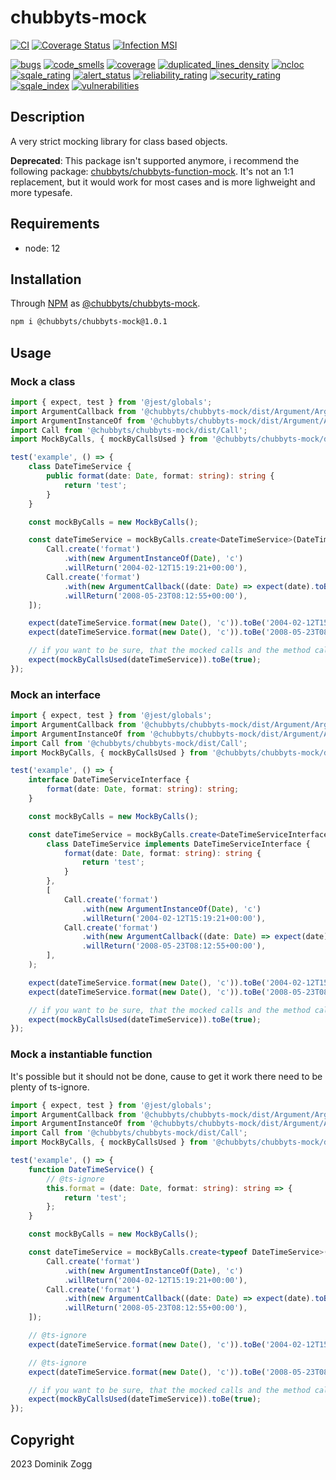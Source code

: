# chubbyts-mock

[![CI](https://github.com/chubbyts/chubbyts-mock/workflows/CI/badge.svg?branch=master)](https://github.com/chubbyts/chubbyts-mock/actions?query=workflow%3ACI)
[![Coverage Status](https://coveralls.io/repos/github/chubbyts/chubbyts-mock/badge.svg?branch=master)](https://coveralls.io/github/chubbyts/chubbyts-mock?branch=master)
[![Infection MSI](https://badge.stryker-mutator.io/github.com/chubbyts/chubbyts-mock/master)](https://dashboard.stryker-mutator.io/reports/github.com/chubbyts/chubbyts-mock/master)

[![bugs](https://sonarcloud.io/api/project_badges/measure?project=chubbyts_chubbyts-mock&metric=bugs)](https://sonarcloud.io/dashboard?id=chubbyts_chubbyts-mock)
[![code_smells](https://sonarcloud.io/api/project_badges/measure?project=chubbyts_chubbyts-mock&metric=code_smells)](https://sonarcloud.io/dashboard?id=chubbyts_chubbyts-mock)
[![coverage](https://sonarcloud.io/api/project_badges/measure?project=chubbyts_chubbyts-mock&metric=coverage)](https://sonarcloud.io/dashboard?id=chubbyts_chubbyts-mock)
[![duplicated_lines_density](https://sonarcloud.io/api/project_badges/measure?project=chubbyts_chubbyts-mock&metric=duplicated_lines_density)](https://sonarcloud.io/dashboard?id=chubbyts_chubbyts-mock)
[![ncloc](https://sonarcloud.io/api/project_badges/measure?project=chubbyts_chubbyts-mock&metric=ncloc)](https://sonarcloud.io/dashboard?id=chubbyts_chubbyts-mock)
[![sqale_rating](https://sonarcloud.io/api/project_badges/measure?project=chubbyts_chubbyts-mock&metric=sqale_rating)](https://sonarcloud.io/dashboard?id=chubbyts_chubbyts-mock)
[![alert_status](https://sonarcloud.io/api/project_badges/measure?project=chubbyts_chubbyts-mock&metric=alert_status)](https://sonarcloud.io/dashboard?id=chubbyts_chubbyts-mock)
[![reliability_rating](https://sonarcloud.io/api/project_badges/measure?project=chubbyts_chubbyts-mock&metric=reliability_rating)](https://sonarcloud.io/dashboard?id=chubbyts_chubbyts-mock)
[![security_rating](https://sonarcloud.io/api/project_badges/measure?project=chubbyts_chubbyts-mock&metric=security_rating)](https://sonarcloud.io/dashboard?id=chubbyts_chubbyts-mock)
[![sqale_index](https://sonarcloud.io/api/project_badges/measure?project=chubbyts_chubbyts-mock&metric=sqale_index)](https://sonarcloud.io/dashboard?id=chubbyts_chubbyts-mock)
[![vulnerabilities](https://sonarcloud.io/api/project_badges/measure?project=chubbyts_chubbyts-mock&metric=vulnerabilities)](https://sonarcloud.io/dashboard?id=chubbyts_chubbyts-mock)

## Description

A very strict mocking library for class based objects.

**Deprecated**:
This package isn't supported anymore, i recommend the following package: [chubbyts/chubbyts-function-mock][2].
It's not an 1:1 replacement, but it would work for most cases and is more lighweight and more typesafe.

## Requirements

 * node: 12

## Installation

Through [NPM](https://www.npmjs.com) as [@chubbyts/chubbyts-mock][1].

```sh
npm i @chubbyts/chubbyts-mock@1.0.1
```

## Usage

### Mock a class

```ts
import { expect, test } from '@jest/globals';
import ArgumentCallback from '@chubbyts/chubbyts-mock/dist/Argument/ArgumentCallback';
import ArgumentInstanceOf from '@chubbyts/chubbyts-mock/dist/Argument/ArgumentInstanceOf';
import Call from '@chubbyts/chubbyts-mock/dist/Call';
import MockByCalls, { mockByCallsUsed } from '@chubbyts/chubbyts-mock/dist/MockByCalls';

test('example', () => {
    class DateTimeService {
        public format(date: Date, format: string): string {
            return 'test';
        }
    }

    const mockByCalls = new MockByCalls();

    const dateTimeService = mockByCalls.create<DateTimeService>(DateTimeService, [
        Call.create('format')
            .with(new ArgumentInstanceOf(Date), 'c')
            .willReturn('2004-02-12T15:19:21+00:00'),
        Call.create('format')
            .with(new ArgumentCallback((date: Date) => expect(date).toBeInstanceOf(Date)), 'c')
            .willReturn('2008-05-23T08:12:55+00:00'),
    ]);

    expect(dateTimeService.format(new Date(), 'c')).toBe('2004-02-12T15:19:21+00:00');
    expect(dateTimeService.format(new Date(), 'c')).toBe('2008-05-23T08:12:55+00:00');

    // if you want to be sure, that the mocked calls and the method call matches
    expect(mockByCallsUsed(dateTimeService)).toBe(true);
});
```

### Mock an interface

```ts
import { expect, test } from '@jest/globals';
import ArgumentCallback from '@chubbyts/chubbyts-mock/dist/Argument/ArgumentCallback';
import ArgumentInstanceOf from '@chubbyts/chubbyts-mock/dist/Argument/ArgumentInstanceOf';
import Call from '@chubbyts/chubbyts-mock/dist/Call';
import MockByCalls, { mockByCallsUsed } from '@chubbyts/chubbyts-mock/dist/MockByCalls';

test('example', () => {
    interface DateTimeServiceInterface {
        format(date: Date, format: string): string;
    }

    const mockByCalls = new MockByCalls();

    const dateTimeService = mockByCalls.create<DateTimeServiceInterface>(
        class DateTimeService implements DateTimeServiceInterface {
            format(date: Date, format: string): string {
                return 'test';
            }
        },
        [
            Call.create('format')
                .with(new ArgumentInstanceOf(Date), 'c')
                .willReturn('2004-02-12T15:19:21+00:00'),
            Call.create('format')
                .with(new ArgumentCallback((date: Date) => expect(date).toBeInstanceOf(Date)), 'c')
                .willReturn('2008-05-23T08:12:55+00:00'),
        ],
    );

    expect(dateTimeService.format(new Date(), 'c')).toBe('2004-02-12T15:19:21+00:00');
    expect(dateTimeService.format(new Date(), 'c')).toBe('2008-05-23T08:12:55+00:00');

    // if you want to be sure, that the mocked calls and the method call matches
    expect(mockByCallsUsed(dateTimeService)).toBe(true);
});
```

### Mock a instantiable function

It's possible but it should not be done, cause to get it work there need to be plenty of ts-ignore.

```ts
import { expect, test } from '@jest/globals';
import ArgumentCallback from '@chubbyts/chubbyts-mock/dist/Argument/ArgumentCallback';
import ArgumentInstanceOf from '@chubbyts/chubbyts-mock/dist/Argument/ArgumentInstanceOf';
import Call from '@chubbyts/chubbyts-mock/dist/Call';
import MockByCalls, { mockByCallsUsed } from '@chubbyts/chubbyts-mock/dist/MockByCalls';

test('example', () => {
    function DateTimeService() {
        // @ts-ignore
        this.format = (date: Date, format: string): string => {
            return 'test';
        };
    }

    const mockByCalls = new MockByCalls();

    const dateTimeService = mockByCalls.create<typeof DateTimeService>(DateTimeService, [
        Call.create('format')
            .with(new ArgumentInstanceOf(Date), 'c')
            .willReturn('2004-02-12T15:19:21+00:00'),
        Call.create('format')
            .with(new ArgumentCallback((date: Date) => expect(date).toBeInstanceOf(Date)), 'c')
            .willReturn('2008-05-23T08:12:55+00:00'),
    ]);

    // @ts-ignore
    expect(dateTimeService.format(new Date(), 'c')).toBe('2004-02-12T15:19:21+00:00');

    // @ts-ignore
    expect(dateTimeService.format(new Date(), 'c')).toBe('2008-05-23T08:12:55+00:00');

    // if you want to be sure, that the mocked calls and the method call matches
    expect(mockByCallsUsed(dateTimeService)).toBe(true);
});
```

## Copyright

2023 Dominik Zogg

[1]: https://www.npmjs.com/package/@chubbyts/chubbyts-mock
[2]: https://www.npmjs.com/package/@chubbyts/chubbyts-function-mock
